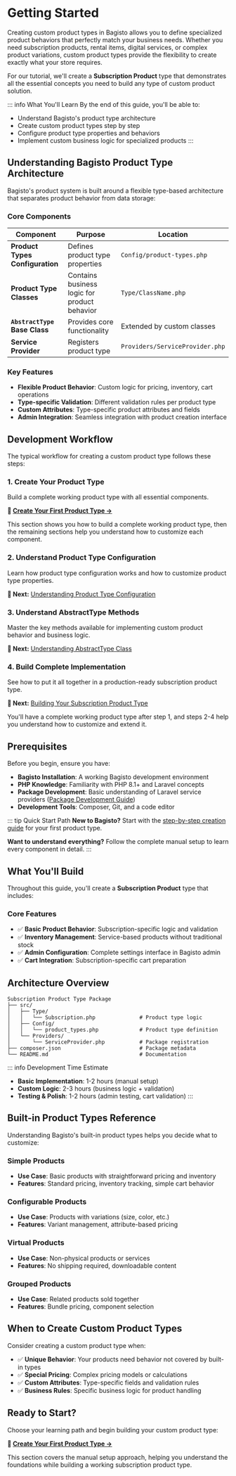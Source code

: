 # Getting Started

Creating custom product types in Bagisto allows you to define specialized product behaviors that perfectly match your business needs. Whether you need subscription products, rental items, digital services, or complex product variations, custom product types provide the flexibility to create exactly what your store requires.

For our tutorial, we'll create a **Subscription Product** type that demonstrates all the essential concepts you need to build any type of custom product solution.

::: info What You'll Learn
By the end of this guide, you'll be able to:
- Understand Bagisto's product type architecture
- Create custom product types step by step
- Configure product type properties and behaviors
- Implement custom business logic for specialized products
:::

## Understanding Bagisto Product Type Architecture

Bagisto's product system is built around a flexible type-based architecture that separates product behavior from data storage:

### Core Components

| Component | Purpose | Location |
|-----------|---------|----------|
| **Product Types Configuration** | Defines product type properties | `Config/product-types.php` |
| **Product Type Classes** | Contains business logic for product behavior | `Type/ClassName.php` |
| **`AbstractType` Base Class** | Provides core functionality | Extended by custom classes |
| **Service Provider** | Registers product type | `Providers/ServiceProvider.php` |

### Key Features

- **Flexible Product Behavior**: Custom logic for pricing, inventory, cart operations
- **Type-specific Validation**: Different validation rules per product type
- **Custom Attributes**: Type-specific product attributes and fields
- **Admin Integration**: Seamless integration with product creation interface

## Development Workflow

The typical workflow for creating a custom product type follows these steps:

### 1. Create Your Product Type
Build a complete working product type with all essential components.

**📖 [Create Your First Product Type →](./create-your-first-product-type.md)**

This section shows you how to build a complete working product type, then the remaining sections help you understand how to customize each component.

### 2. Understand Product Type Configuration
Learn how product type configuration works and how to customize product type properties.

**📖 Next:** [Understanding Product Type Configuration](./understanding-product-type-configuration.md)

### 3. Understand AbstractType Methods
Master the key methods available for implementing custom product behavior and business logic.

**📖 Next:** [Understanding AbstractType Class](./understanding-abstract-type-class.md)

### 4. Build Complete Implementation
See how to put it all together in a production-ready subscription product type.

**📖 Next:** [Building Your Subscription Product Type](./building-your-subscription-product-type.md)

You'll have a complete working product type after step 1, and steps 2-4 help you understand how to customize and extend it.

## Prerequisites

Before you begin, ensure you have:

- **Bagisto Installation**: A working Bagisto development environment
- **PHP Knowledge**: Familiarity with PHP 8.1+ and Laravel concepts
- **Package Development**: Basic understanding of Laravel service providers ([Package Development Guide](../package-development/getting-started.md))
- **Development Tools**: Composer, Git, and a code editor

::: tip Quick Start Path
**New to Bagisto?** Start with the [step-by-step creation guide](./create-your-first-product-type.md) for your first product type.

**Want to understand everything?** Follow the complete manual setup to learn every component in detail.
:::

## What You'll Build

Throughout this guide, you'll create a **Subscription Product** type that includes:

### Core Features
- ✅ **Basic Product Behavior**: Subscription-specific logic and validation
- ✅ **Inventory Management**: Service-based products without traditional stock
- ✅ **Admin Configuration**: Complete settings interface in Bagisto admin
- ✅ **Cart Integration**: Subscription-specific cart preparation

## Architecture Overview

```text
Subscription Product Type Package
├── src/
│   ├── Type/
│   │   └── Subscription.php              # Product type logic
│   ├── Config/
│   │   └── product_types.php             # Product type definition
│   └── Providers/
│       └── ServiceProvider.php           # Package registration
├── composer.json                         # Package metadata
└── README.md                             # Documentation
```

::: info Development Time Estimate
- **Basic Implementation**: 1-2 hours (manual setup)
- **Custom Logic**: 2-3 hours (business logic + validation)
- **Testing & Polish**: 1-2 hours (admin testing, cart validation)
:::

## Built-in Product Types Reference

Understanding Bagisto's built-in product types helps you decide what to customize:

### Simple Products
- **Use Case**: Basic products with straightforward pricing and inventory
- **Features**: Standard pricing, inventory tracking, simple cart behavior

### Configurable Products
- **Use Case**: Products with variations (size, color, etc.)
- **Features**: Variant management, attribute-based pricing

### Virtual Products
- **Use Case**: Non-physical products or services
- **Features**: No shipping required, downloadable content

### Grouped Products
- **Use Case**: Related products sold together
- **Features**: Bundle pricing, component selection

## When to Create Custom Product Types

Consider creating a custom product type when:

- ✅ **Unique Behavior**: Your products need behavior not covered by built-in types
- ✅ **Special Pricing**: Complex pricing models or calculations
- ✅ **Custom Attributes**: Type-specific fields and validation rules
- ✅ **Business Rules**: Specific business logic for product handling

## Ready to Start?

Choose your learning path and begin building your custom product type:

**🚀 [Create Your First Product Type →](./create-your-first-product-type.md)**

This section covers the manual setup approach, helping you understand the foundations while building a working subscription product type.
